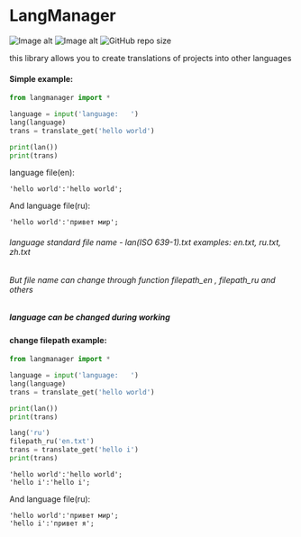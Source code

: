 # LangManager

![Image alt](https://img.shields.io/github/license/ASVIEST/LangManager?logo=GitHub&logoColor=orange&style=flat-square)
![Image alt](https://img.shields.io/discord/762602867088818218?color=green&label=server&logo=discord&logoColor=white&style=flat-square)
![GitHub repo size](https://img.shields.io/github/repo-size/ASVIEST/LangManager?color=green&label=size&logo=GitHub&logoColor=cAF7a6&style=flat-square)

this library allows you to create translations of projects into other languages
#### Simple example:
```python
from langmanager import *

language = input('language:   ')
lang(language)
trans = translate_get('hello world')

print(lan())
print(trans)
```
language file(en):
```
'hello world':'hello world';
```
And language file(ru):
```
'hello world':'привет мир';
```
###### language standard file name - lan(ISO 639-1).txt examples: en.txt, ru.txt, zh.txt
###### But file name can change through function filepath_en , filepath_ru and others
##### language can be changed during working
#### change filepath example:
```python
from langmanager import *

language = input('language:   ')
lang(language)
trans = translate_get('hello world')

print(lan())
print(trans)

lang('ru')
filepath_ru('en.txt')
trans = translate_get('hello i')
print(trans)
```
```
'hello world':'hello world';
'hello i':'hello i';
```
And language file(ru):
```
'hello world':'привет мир';
'hello i':'привет я';
```
